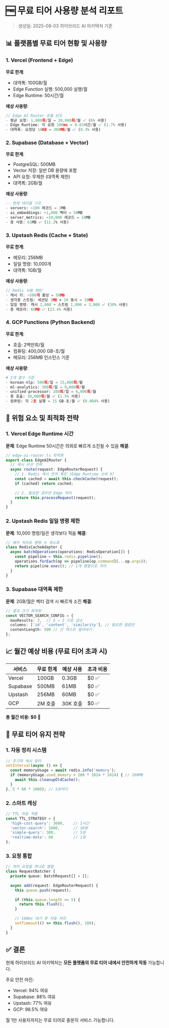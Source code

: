 # 🆓 무료 티어 사용량 분석 리포트

> 생성일: 2025-08-03
> 하이브리드 AI 아키텍처 기준

## 📊 플랫폼별 무료 티어 현황 및 사용량

### 1. Vercel (Frontend + Edge)
**무료 한계**:
- 대역폭: 100GB/월
- Edge Function 실행: 500,000 실행/월
- Edge Runtime: 50시간/월

**예상 사용량**:
```typescript
// Edge AI Router 호출 빈도
- 평균 요청: 1,000회/일 = 30,000회/월 ✅ (6% 사용)
- Edge Runtime: 각 요청 100ms = 0.83시간/월 ✅ (1.7% 사용)
- 대역폭: 요청당 10KB = 300MB/월 ✅ (0.3% 사용)
```

### 2. Supabase (Database + Vector)
**무료 한계**:
- PostgreSQL: 500MB
- Vector 저장: 일반 DB 용량에 포함
- API 요청: 무제한 (대역폭 제한)
- 대역폭: 2GB/월

**예상 사용량**:
```sql
-- 현재 테이블 구조
- servers: ~100 레코드 = 1MB
- ai_embeddings: ~1,000 벡터 = 50MB 
- server_metrics: ~10,000 레코드 = 10MB
- 총 사용: 61MB ✅ (12.2% 사용)
```

### 3. Upstash Redis (Cache + State)
**무료 한계**:
- 메모리: 256MB
- 일일 명령: 10,000개
- 대역폭: 1GB/월

**예상 사용량**:
```typescript
// Redis 사용 패턴
- 캐시 키: ~500개 활성 = 50MB
- 생각중 스트림: 세션당 1MB × 10 동시 = 10MB
- 일일 명령: 캐시 2,000 + 스트림 1,000 = 3,000 ✅ (30% 사용)
- 총 메모리: 60MB ✅ (23.4% 사용)
```

### 4. GCP Functions (Python Backend)
**무료 한계**:
- 호출: 2백만회/월
- 컴퓨팅: 400,000 GB-초/월
- 메모리: 256MB 인스턴스 기준

**예상 사용량**:
```python
# 3개 함수 기준
- korean-nlp: 500회/일 = 15,000회/월
- ml-analytics: 300회/일 = 9,000회/월
- unified-processor: 200회/일 = 6,000회/월
- 총 호출: 30,000회/월 ✅ (1.5% 사용)
- 컴퓨팅: 각 2초 실행 = 15 GB-초/월 ✅ (0.004% 사용)
```

## 🚨 위험 요소 및 최적화 전략

### 1. Vercel Edge Runtime 시간
**문제**: Edge Runtime 50시간은 의외로 빠르게 소진될 수 있음
**해결**:
```typescript
// edge-ai-router.ts 최적화
export class EdgeAIRouter {
  // 캐시 우선 전략
  async route(request: EdgeRouterRequest) {
    // 1. Redis 캐시 먼저 확인 (Edge Runtime 소비 X)
    const cached = await this.checkCache(request);
    if (cached) return cached;
    
    // 2. 필요한 경우만 Edge 처리
    return this.processRequest(request);
  }
}
```

### 2. Upstash Redis 일일 명령 제한
**문제**: 10,000 명령/일은 생각보다 적음
**해결**:
```typescript
// 배치 처리로 명령 수 최소화
class RedisCacheAdapter {
  async batchOperations(operations: RedisOperation[]) {
    const pipeline = this.redis.pipeline();
    operations.forEach(op => pipeline[op.command](...op.args));
    return pipeline.exec(); // 1개 명령으로 처리
  }
}
```

### 3. Supabase 대역폭 제한
**문제**: 2GB/월은 벡터 검색 시 빠르게 소진
**해결**:
```typescript
// 결과 크기 최적화
const VECTOR_SEARCH_CONFIG = {
  maxResults: 3,  // 5 → 3 으로 감소
  columns: ['id', 'content', 'similarity'], // 필요한 컬럼만
  contentLength: 500 // 긴 텍스트 잘라내기
};
```

## 📈 월간 예상 비용 (무료 티어 초과 시)

| 서비스 | 무료 한계 | 예상 사용 | 초과 비용 |
|--------|-----------|-----------|-----------|
| Vercel | 100GB | 0.3GB | $0 ✅ |
| Supabase | 500MB | 61MB | $0 ✅ |
| Upstash | 256MB | 60MB | $0 ✅ |
| GCP | 2M 호출 | 30K 호출 | $0 ✅ |

**총 월간 비용: $0** 🎉

## 🔧 무료 티어 유지 전략

### 1. 자동 정리 시스템
```typescript
// 주기적 캐시 정리
setInterval(async () => {
  const memoryUsage = await redis.info('memory');
  if (memoryUsage.used_memory > 200 * 1024 * 1024) { // 200MB
    await this.cleanupOldCache();
  }
}, 5 * 60 * 1000); // 5분마다
```

### 2. 스마트 캐싱
```typescript
// TTL 차등 적용
const TTL_STRATEGY = {
  'high-cost-query': 3600,    // 1시간
  'vector-search': 1800,      // 30분
  'simple-query': 300,        // 5분
  'realtime-data': 60         // 1분
};
```

### 3. 요청 통합
```typescript
// 여러 요청을 하나로 병합
class RequestBatcher {
  private queue: BatchRequest[] = [];
  
  async add(request: EdgeRouterRequest) {
    this.queue.push(request);
    
    if (this.queue.length >= 5) {
      return this.flush();
    }
    
    // 100ms 대기 후 자동 처리
    setTimeout(() => this.flush(), 100);
  }
}
```

## ✅ 결론

현재 하이브리드 AI 아키텍처는 **모든 플랫폼의 무료 티어 내에서 안전하게 작동** 가능합니다.

주요 안전 마진:
- Vercel: 94% 여유
- Supabase: 88% 여유  
- Upstash: 77% 여유
- GCP: 98.5% 여유

월 1만 사용자까지는 무료 티어로 충분히 서비스 가능합니다.